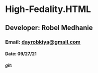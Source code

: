 # High-Fedality.HTML
## Developer: Robel Medhanie
### Email: dayrobkiya@gmail.com
#### Date: 09/27/21
##### git:
